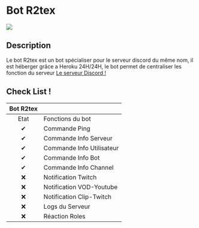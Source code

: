 # Bot R2tex
![](https://zupimages.net/up/22/26/30ex.png)
## Description
Le bot R2tex est un bot spécialiser pour le serveur discord du même nom, il est héberger grâce a Heroku 24H/24H, le bot permet de centraliser les fonction du serveur
[Le serveur Discord !](https://discord.gg/Y85bCqrST4)

## Check List !

| **Bot R2tex** | |
|:----:|---|
| Etat | Fonctions du bot |
|  ✔  | Commande Ping |
|  ✔  | Commande Info Serveur |
|  ✔  | Commande Info Utilisateur |
|  ✔  | Commande Info Bot |
|  ✔  | Commande Info Channel |
|  ❌ | Notification Twitch |
|  ❌ | Notification VOD-Youtube |
|  ❌ | Notification Clip-Twitch |
|  ❌ | Logs du Serveur |
|  ❌ | Réaction Roles |